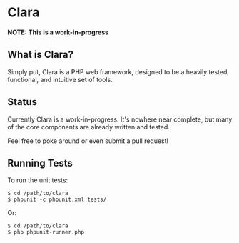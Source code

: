 Clara
=====

**NOTE: This is a work-in-progress**

What is Clara?
--------------

Simply put, Clara is a PHP web framework, designed to be a heavily tested, functional, and intuitive set of tools.

Status
------

Currently Clara is a work-in-progress. It's nowhere near complete, but many of the core components are already written and tested.

Feel free to poke around or even submit a pull request!

Running Tests
-------------

To run the unit tests:

	$ cd /path/to/clara
	$ phpunit -c phpunit.xml tests/

Or:

	$ cd /path/to/clara
	$ php phpunit-runner.php